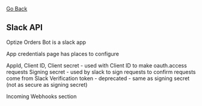 [Go Back](../index.md)

## Slack API

Optize Orders Bot is a slack app 

App credentials page has places to configure 

AppId,
Client ID,
Client secret - used with Client ID to make oauth.access requests
Signing secret - used by slack to sign requests to confirm requests come from Slack
Verification token - deprecated - same as signing secret (not as secure as signing secret)

Incoming Webhooks section 

